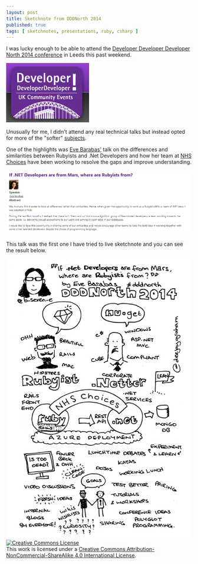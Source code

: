 ```yaml
---
layout: post
title: Sketchnote from DDDNorth 2014
published: true
tags: [ sketchnotes, presentations, ruby, csharp ]
---
```


I was lucky enough to be able to attend the [Developer Developer Developer North 
2014 conference](http://www.dddnorth.co.uk/) in Leeds this past weekend. 

![ddd north](/img/posts/sketchote-from-ddd-north-2014/dddnorth-logo.png)

Unusually for me, I didn't attend any real technical talks but instead opted for 
more of the "softer" [subjects](http://www.dddnorth.co.uk/Schedule). 

One of the highlights was [Eve Barabas'](http://www.twitter.com/b_seven_e) talk on 
the differences and similarities between Rubyists and .Net Developers and how her team 
at [NHS Choices](http://www.nhs.uk/Pages/HomePage.aspx) have been working to 
resolve the gaps and improve understanding.

<img src="/img/posts/sketchote-from-ddd-north-2014/session-summary.png" class="img-responsive" alt="ddd north" />

This talk was the first one I have tried to live sketchnote and you can see the 
result below.

<img src="/img/posts/sketchote-from-ddd-north-2014/dddnorth-2014-ruby-dotnet-talk-lofi.png" class="img-responsive" alt="ddd north sketchnote" />

<a rel="license" href="http://creativecommons.org/licenses/by-nc-sa/4.0/">
<img alt="Creative Commons License" style="border-width:0" src="https://i.creativecommons.org/l/by-nc-sa/4.0/88x31.png" />
</a>
<br />
This work is licensed under a <a rel="license" href="http://creativecommons.org/licenses/by-nc-sa/4.0/">Creative Commons Attribution-NonCommercial-ShareAlike 4.0 International License</a>.


